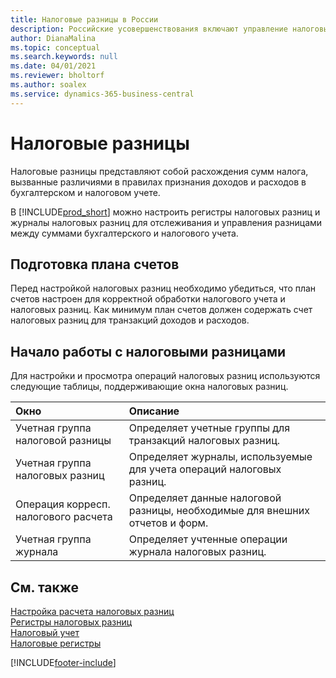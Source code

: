 ```yaml
---
title: Налоговые разницы в России
description: Российские усовершенствования включают управление налоговыми разницами.
author: DianaMalina
ms.topic: conceptual
ms.search.keywords: null
ms.date: 04/01/2021
ms.reviewer: bholtorf
ms.author: soalex
ms.service: dynamics-365-business-central
---
```


# <a name="tax-differences"></a>Налоговые разницы

Налоговые разницы представляют собой расхождения сумм налога, вызванные различиями в правилах признания доходов и расходов в бухгалтерском и налоговом учете. 

В [!INCLUDE[prod_short](../../includes/prod_short.md)] можно настроить регистры налоговых разниц и журналы налоговых разниц для отслеживания и управления разницами между суммами бухгалтерского и налогового учета.

## <a name="preparing-the-chart-of-accounts"></a>Подготовка плана счетов

Перед настройкой налоговых разниц необходимо убедиться, что план счетов настроен для корректной обработки налогового учета и налоговых разниц. Как минимум план счетов должен содержать счет налоговых разниц для транзакций доходов и расходов.

## <a name="getting-started-with-tax-differences"></a>Начало работы с налоговыми разницами

Для настройки и просмотра операций налоговых разниц используются следующие таблицы, поддерживающие окна налоговых разниц.

| Окно                     | Описание                                                  |
| :------------------------- | :----------------------------------------------------------- |
| Учетная группа налоговой разницы    | Определяет учетные группы для транзакций налоговых разниц.    |
| Учетная группа налоговых разниц | Определяет журналы, используемые для учета операций налоговых разниц. |
| Операция корресп. налогового расчета   | Определяет данные налоговой разницы, необходимые для внешних отчетов и форм. |
| Учетная группа журнала     | Определяет учтенные операции журнала налоговых разниц.             |

## <a name="see-also"></a>См. также

[Настройка расчета налоговых разниц](Setting-up-Tax-Difference-Calculation.md)  
[Регистры налоговых разниц](Tax-Difference-Registers.md)  
[Налоговый учет](Tax-Accounting.md)  
[Налоговые регистры](Tax-Registers.md)  


[!INCLUDE[footer-include](../../includes/footer-banner.md)]
